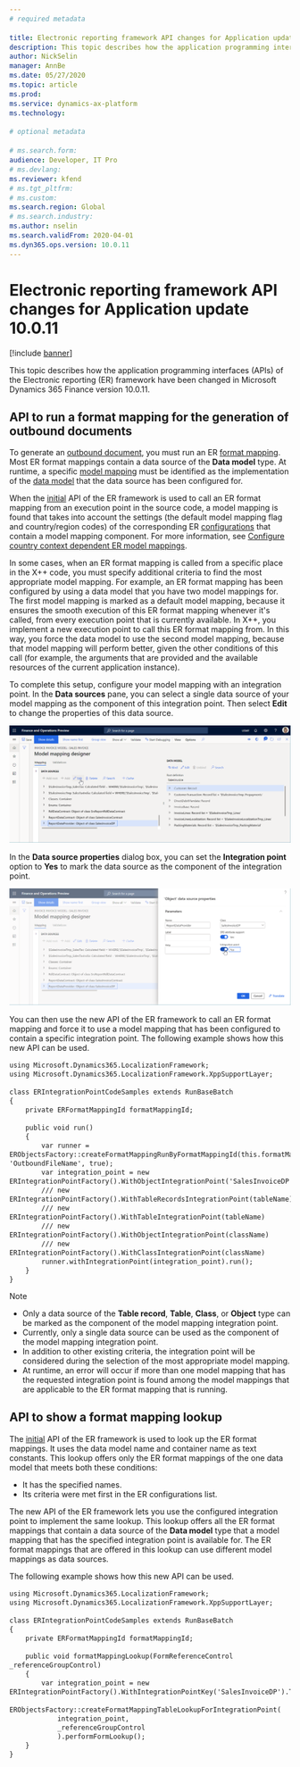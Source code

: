 ```yaml
---
# required metadata

title: Electronic reporting framework API changes for Application update 10.0.11
description: This topic describes how the application programming interfaces (APIs) of the Electronic reporting (ER) framework have been changed in Microsoft Dynamics 365 Finance version 10.0.11.
author: NickSelin
manager: AnnBe
ms.date: 05/27/2020
ms.topic: article
ms.prod: 
ms.service: dynamics-ax-platform
ms.technology: 

# optional metadata

# ms.search.form:  
audience: Developer, IT Pro
# ms.devlang: 
ms.reviewer: kfend
# ms.tgt_pltfrm: 
# ms.custom: 
ms.search.region: Global 
# ms.search.industry: 
ms.author: nselin
ms.search.validFrom: 2020-04-01
ms.dyn365.ops.version: 10.0.11
---
```


# Electronic reporting framework API changes for Application update 10.0.11

[!include [banner](../includes/banner.md)]

This topic describes how the application programming interfaces (APIs) of the Electronic reporting (ER) framework have been changed in Microsoft Dynamics 365 Finance version 10.0.11.

## API to run a format mapping for the generation of outbound documents

To generate an [outbound document](general-electronic-reporting.md#configuring-data-model-mappings-for-outgoing-documents), you must run an ER [format mapping](general-electronic-reporting.md#FormatComponentInbound). Most ER format mappings contain a data source of the **Data model** type. At runtime, a specific [model mapping](general-electronic-reporting.md#data-model-and-model-mapping-components) must be identified as the implementation of the [data model](general-electronic-reporting.md#data-model-and-model-mapping-components) that the data source has been configured for.

When the [initial](er-apis-app73.md#code-to-run-a-format-mapping-for-data-export) API of the ER framework is used to call an ER format mapping from an execution point in the source code, a model mapping is found that takes into account the settings (the default model mapping flag and country/region codes) of the corresponding ER [configurations](general-electronic-reporting.md#Configuration) that contain a model mapping component. For more information, see [Configure country context dependent ER model mappings](er-country-dependent-model-mapping.md).

In some cases, when an ER format mapping is called from a specific place in the X++ code, you must specify additional criteria to find the most appropriate model mapping. For example, an ER format mapping has been configured by using a data model that you have two model mappings for. The first model mapping is marked as a default model mapping, because it ensures the smooth execution of this ER format mapping whenever it's called, from every execution point that is currently available. In X++, you implement a new execution point to call this ER format mapping from. In this way, you force the data model to use the second model mapping, because that model mapping will perform better, given the other conditions of this call (for example, the arguments that are provided and the available resources of the current application instance).

To complete this setup, configure your model mapping with an integration point. In the **Data sources** pane, you can select a single data source of your model mapping as the component of this integration point. Then select **Edit** to change the properties of this data source.

![Selecting Edit to change the properties of a selected data source](./media/er-api-ds-integration-point1.png)

In the **Data source properties** dialog box, you can set the **Integration point** option to **Yes** to mark the data source as the component of the integration point.

![Setting the Integration point option](./media/er-api-ds-integration-point2.png)

You can then use the new API of the ER framework to call an ER format mapping and force it to use a model mapping that has been configured to contain a specific integration point. The following example shows how this new API can be used.

```xpp
using Microsoft.Dynamics365.LocalizationFramework;
using Microsoft.Dynamics365.LocalizationFramework.XppSupportLayer;

class ERIntegrationPointCodeSamples extends RunBaseBatch
{
    private ERFormatMappingId formatMappingId;

    public void run()
    {
        var runner = ERObjectsFactory::createFormatMappingRunByFormatMappingId(this.formatMappingId, 'OutboundFileName', true);
        var integration_point = new ERIntegrationPointFactory().WithObjectIntegrationPoint('SalesInvoiceDP').ToIntegrationPoint();
        /// new ERIntegrationPointFactory().WithTableRecordsIntegrationPoint(tableName)
        /// new ERIntegrationPointFactory().WithTableIntegrationPoint(tableName)
        /// new ERIntegrationPointFactory().WithObjectIntegrationPoint(className)
        /// new ERIntegrationPointFactory().WithClassIntegrationPoint(className)
        runner.withIntegrationPoint(integration_point).run();
    }
}
```

> [!NOTE]
> - Only a data source of the **Table record**, **Table**, **Class**, or **Object** type can be marked as the component of the model mapping integration point.
> - Currently, only a single data source can be used as the component of the model mapping integration point.
> - In addition to other existing criteria, the integration point will be considered during the selection of the most appropriate model mapping.
> - At runtime, an error will occur if more than one model mapping that has the requested integration point is found among the model mappings that are applicable to the ER format mapping that is running.

## API to show a format mapping lookup

The [initial](er-apis-app73.md#code-to-display-a-format-mapping-lookup) API of the ER framework is used to look up the ER format mappings. It uses the data model name and container name as text constants. This lookup offers only the ER format mappings of the one data model that meets both these conditions:

- It has the specified names.
- Its criteria were met first in the ER configurations list.

The new API of the ER framework lets you use the configured integration point to implement the same lookup. This lookup offers all the ER format mappings that contain a data source of the **Data model** type that a model mapping that has the specified integration point is available for. The ER format mappings that are offered in this lookup can use different model mappings as data sources.

The following example shows how this new API can be used.

```xpp
using Microsoft.Dynamics365.LocalizationFramework;
using Microsoft.Dynamics365.LocalizationFramework.XppSupportLayer;

class ERIntegrationPointCodeSamples extends RunBaseBatch
{
    private ERFormatMappingId formatMappingId;

    public void formatMappingLookup(FormReferenceControl _referenceGroupControl)
    {
        var integration_point = new ERIntegrationPointFactory().WithIntegrationPointKey('SalesInvoiceDP').ToIntegrationPoint();
        ERObjectsFactory::createFormatMappingTableLookupForIntegrationPoint(
            integration_point,
            _referenceGroupControl
            ).performFormLookup();
    }
}
```

